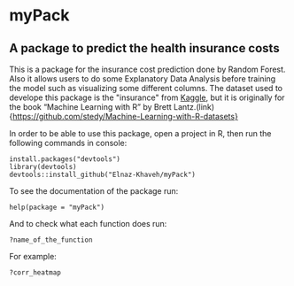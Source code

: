 # myPack
## A package to predict the health insurance costs

This is a package for the insurance cost prediction done by Random Forest. Also it allows users to do some Explanatory Data Analysis 
before training the model such as visualizing some different columns. The dataset used to develope this package is the "insurance" from [Kaggle](https://www.kaggle.com/datasets/mirichoi0218/insurance?resource=download),
but it is originally for the book “Machine Learning with R” by Brett Lantz.(link){https://github.com/stedy/Machine-Learning-with-R-datasets}


In order to be able to use this package, open a project in R, then run the following commands in console:

```
install.packages("devtools")
library(devtools)
devtools::install_github("Elnaz-Khaveh/myPack")
```

To see the documentation of the package run:

```
help(package = "myPack")
```

And to check what each function does run:

```
?name_of_the_function
```

For example:

```
?corr_heatmap
```
